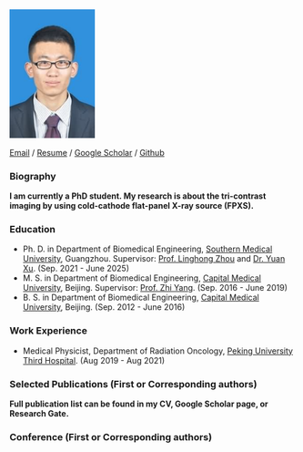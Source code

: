 
<img src="photo_wwj.png" data-canonical-src="photo_wwj.png" width="150"  />

[Email](mailto:wwj12110303@i.smu.edu.cn)  /  [Resume](./CV_WWJ/1_Curriculum_Vitae_20250228.pdf)  /  [Google Scholar](https://scholar.google.com/citations?user=j8PmNI4AAAAJ&hl=en)  /  [Github](https://github.com/WangjiangWu)

### Biography
**I am currently a PhD student. My research is about the tri-contrast imaging by using cold-cathode flat-panel X-ray source (FPXS).**

### Education
- Ph. D. in Department of Biomedical Engineering, [Southern Medical University](https://en.wikipedia.org/wiki/Southern_Medical_University), Guangzhou. Supervisor: [Prof. Linghong Zhou](https://portal.smu.edu.cn/swyxgcxy/info/1021/1283.htm) and [Dr. Yuan Xu](https://portal.smu.edu.cn/swyxgcxy/info/1021/2625.htm). (Sep. 2021 - June 2025)
- M. S. in Department of Biomedical Engineering, [Capital Medical University](https://en.wikipedia.org/wiki/Capital_Medical_University), Beijing. Supervisor: [Prof. Zhi Yang](http://ccmu.teacher.360eol.com/teacherBasic/preview?teacherId=11459). (Sep. 2016 - June 2019)
- B. S. in Department of Biomedical Engineering, [Capital Medical University](https://en.wikipedia.org/wiki/Capital_Medical_University), Beijing. (Sep. 2012 - June 2016)

### Work Experience
- Medical Physicist, Department of Radiation Oncology, [Peking University Third Hospital](https://en.wikipedia.org/wiki/Peking_University_Third_Hospital). (Aug 2019 - Aug 2021)

### Selected Publications (First or Corresponding authors)
**Full publication list can be found in my CV, Google Scholar page, or Research Gate.**

### Conference (First or Corresponding authors)



